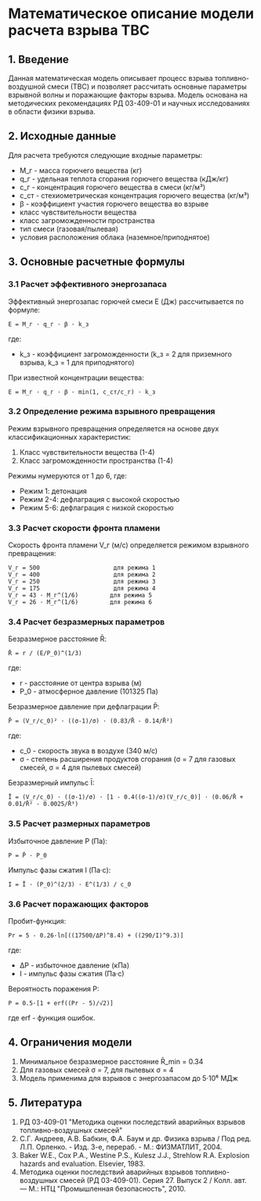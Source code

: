 # Математическое описание модели расчета взрыва ТВС

## 1. Введение

Данная математическая модель описывает процесс взрыва топливно-воздушной смеси (ТВС) и позволяет рассчитать основные параметры взрывной волны и поражающие факторы взрыва. Модель основана на методических рекомендациях РД 03-409-01 и научных исследованиях в области физики взрыва.

## 2. Исходные данные

Для расчета требуются следующие входные параметры:
- M_г - масса горючего вещества (кг)
- q_г - удельная теплота сгорания горючего вещества (кДж/кг)
- c_г - концентрация горючего вещества в смеси (кг/м³)
- c_ст - стехиометрическая концентрация горючего вещества (кг/м³)
- β - коэффициент участия горючего вещества во взрыве
- класс чувствительности вещества
- класс загроможденности пространства
- тип смеси (газовая/пылевая)
- условия расположения облака (наземное/приподнятое)

## 3. Основные расчетные формулы

### 3.1 Расчет эффективного энергозапаса

Эффективный энергозапас горючей смеси E (Дж) рассчитывается по формуле:

```
E = M_г · q_г · β · k_з
```

где:
- k_з - коэффициент загроможденности (k_з = 2 для приземного взрыва, k_з = 1 для приподнятого)

При известной концентрации вещества:

```
E = M_г · q_г · β · min(1, c_ст/c_г) · k_з
```

### 3.2 Определение режима взрывного превращения

Режим взрывного превращения определяется на основе двух классификационных характеристик:
1. Класс чувствительности вещества (1-4)
2. Класс загроможденности пространства (1-4)

Режимы нумеруются от 1 до 6, где:
- Режим 1: детонация
- Режим 2-4: дефлаграция с высокой скоростью
- Режим 5-6: дефлаграция с низкой скоростью

### 3.3 Расчет скорости фронта пламени

Скорость фронта пламени V_г (м/с) определяется режимом взрывного превращения:

```
V_г = 500                     для режима 1
V_г = 400                     для режима 2
V_г = 250                     для режима 3
V_г = 175                     для режима 4
V_г = 43 · M_г^(1/6)         для режима 5
V_г = 26 · M_г^(1/6)         для режима 6
```

### 3.4 Расчет безразмерных параметров

Безразмерное расстояние R̄:
```
R̄ = r / (E/P_0)^(1/3)
```
где:
- r - расстояние от центра взрыва (м)
- P_0 - атмосферное давление (101325 Па)

Безразмерное давление при дефлаграции P̄:
```
P̄ = (V_г/c_0)² · ((σ-1)/σ) · (0.83/R̄ - 0.14/R̄²)
```
где:
- c_0 - скорость звука в воздухе (340 м/с)
- σ - степень расширения продуктов сгорания (σ = 7 для газовых смесей, σ = 4 для пылевых смесей)

Безразмерный импульс Ī:
```
Ī = (V_г/c_0) · ((σ-1)/σ) · [1 - 0.4((σ-1)/σ)(V_г/c_0)] · (0.06/R̄ + 0.01/R̄² - 0.0025/R̄³)
```

### 3.5 Расчет размерных параметров

Избыточное давление P (Па):
```
P = P̄ · P_0
```

Импульс фазы сжатия I (Па·с):
```
I = Ī · (P_0)^(2/3) · E^(1/3) / c_0
```

### 3.6 Расчет поражающих факторов

Пробит-функция:
```
Pr = 5 - 0.26·ln[((17500/ΔP)^8.4) + ((290/I)^9.3)]
```
где:
- ΔP - избыточное давление (кПа)
- I - импульс фазы сжатия (Па·с)

Вероятность поражения P:
```
P = 0.5·[1 + erf((Pr - 5)/√2)]
```
где erf - функция ошибок.

## 4. Ограничения модели

1. Минимальное безразмерное расстояние R̄_min = 0.34
2. Для газовых смесей σ = 7, для пылевых σ = 4
3. Модель применима для взрывов с энергозапасом до 5·10⁶ МДж

## 5. Литература

1. РД 03-409-01 "Методика оценки последствий аварийных взрывов топливно-воздушных смесей"
2. С.Г. Андреев, А.В. Бабкин, Ф.А. Баум и др. Физика взрыва / Под ред. Л.П. Орленко. - Изд. 3-е, перераб. - М.: ФИЗМАТЛИТ, 2004.
3. Baker W.E., Cox P.A., Westine P.S., Kulesz J.J., Strehlow R.A. Explosion hazards and evaluation. Elsevier, 1983.
4. Методика оценки последствий аварийных взрывов топливно-воздушных смесей (РД 03-409-01). Серия 27. Выпуск 2 / Колл. авт. — М.: НТЦ "Промышленная безопасность", 2010.